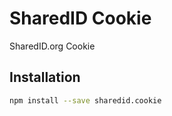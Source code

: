 # SharedID Cookie

SharedID.org Cookie

## Installation

```bash
npm install --save sharedid.cookie
